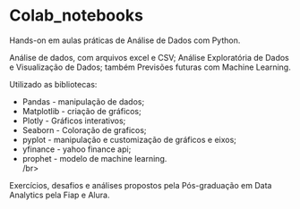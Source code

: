 # Colab_notebooks
Hands-on em aulas práticas de Análise de Dados com Python.

Análise de dados, com arquivos excel e CSV; Análise Exploratória de Dados e Visualização de Dados; também Previsões futuras com Machine Learning.

Utilizado as bibliotecas:

- Pandas - manipulação de dados;</br>
- Matplotlib - criação de gráficos;</br>
- Plotly - Gráficos interativos;</br>
- Seaborn - Coloração de graficos;</br>
- pyplot - manipulação e customização de gráficos e eixos;</br>
- yfinance - yahoo finance api;</br>
- prophet - modelo de machine learning.</br>
/br>

Exercícios, desafios e análises propostos pela Pós-graduação em Data Analytics pela Fiap e Alura.


